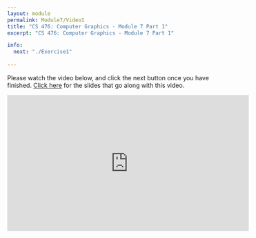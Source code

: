 ```yaml
---
layout: module
permalink: Module7/Video1
title: "CS 476: Computer Graphics - Module 7 Part 1"
excerpt: "CS 476: Computer Graphics - Module 7 Part 1"

info:
  next: "./Exercise1"
  
---
```


Please watch the video below, and click the next button once you have finished. <a href = "../slides/3DMatrix.pdf">Click here</a> for the slides that go along with this video.

<iframe width="560" height="315" src="https://www.youtube.com/embed/K9uWpbYbDy4" frameborder="0" allow="accelerometer; autoplay; clipboard-write; encrypted-media; gyroscope; picture-in-picture" allowfullscreen></iframe>